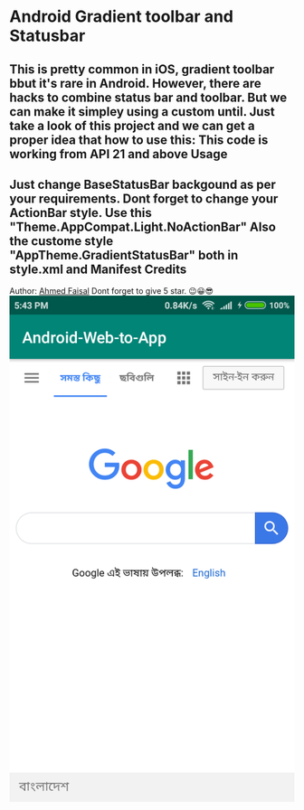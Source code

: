 # Android Gradient toolbar and Statusbar

This is pretty common in iOS, gradient toolbar bbut it's rare in Android.  However, there are hacks to combine status bar and toolbar.
But we can make it simpley using a custom until. Just take a look of this project and we can get a proper idea that how to use this:
This code is working from API 21 and above
Usage
-----
Just change BaseStatusBar backgound as per your requirements. Dont forget to change your ActionBar style. Use this "Theme.AppCompat.Light.NoActionBar"
Also the custome style "AppTheme.GradientStatusBar" both in style.xml and Manifest
Credits
-------
Author: [Ahmed Faisal](https://github.com/afrussel)
Dont forget to give 5 star. 😉😀😎
![screenshot](https://github.com/afrussel/Android-Web-to-App/blob/master/example_weview.png "screenshot")
